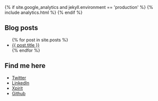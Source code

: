 <head>
{% if site.google_analytics and jekyll.environment == 'production' %}
{% include analytics.html %}
{% endif %}
</head>

## Blog posts
<ul>
  {% for post in site.posts %}
    <li>
      <a href="{{ post.url }}">{{ post.title }}</a>
    </li>
  {% endfor %}
</ul>

## Find me here 
- [Twitter](https://twitter.com/RikGroenewoud)
- [LinkedIn](https://www.linkedin.com/in/rikgroenewoud/)
- [Xpirit](https://xpirit.com/team/rik-groenewoud/)
- [Github](https://github.com/RikGr)



